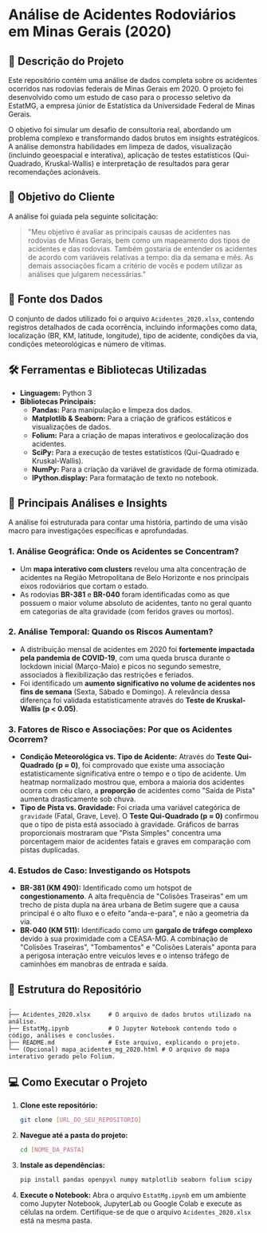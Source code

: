 # Análise de Acidentes Rodoviários em Minas Gerais (2020)

## 📝 Descrição do Projeto

Este repositório contém uma análise de dados completa sobre os acidentes ocorridos nas rodovias federais de Minas Gerais em 2020. O projeto foi desenvolvido como um estudo de caso para o processo seletivo da EstatMG, a empresa júnior de Estatística da Universidade Federal de Minas Gerais.

O objetivo foi simular um desafio de consultoria real, abordando um problema complexo e transformando dados brutos em insights estratégicos. A análise demonstra habilidades em limpeza de dados, visualização (incluindo geoespacial e interativa), aplicação de testes estatísticos (Qui-Quadrado, Kruskal-Wallis) e interpretação de resultados para gerar recomendações acionáveis.

## 🎯 Objetivo do Cliente

A análise foi guiada pela seguinte solicitação:
> "Meu objetivo é avaliar as principais causas de acidentes nas rodovias de Minas Gerais, bem como um mapeamento dos tipos de acidentes e das rodovias. Também gostaria de entender os acidentes de acordo com variáveis relativas a tempo: dia da semana e mês. As demais associações ficam a critério de vocês e podem utilizar as análises que julgarem necessárias."

## 💾 Fonte dos Dados

O conjunto de dados utilizado foi o arquivo `Acidentes_2020.xlsx`, contendo registros detalhados de cada ocorrência, incluindo informações como data, localização (BR, KM, latitude, longitude), tipo de acidente, condições da via, condições meteorológicas e número de vítimas.

## 🛠️ Ferramentas e Bibliotecas Utilizadas

* **Linguagem:** Python 3
* **Bibliotecas Principais:**
    * **Pandas:** Para manipulação e limpeza dos dados.
    * **Matplotlib & Seaborn:** Para a criação de gráficos estáticos e visualizações de dados.
    * **Folium:** Para a criação de mapas interativos e geolocalização dos acidentes.
    * **SciPy:** Para a execução de testes estatísticos (Qui-Quadrado e Kruskal-Wallis).
    * **NumPy:** Para a criação da variável de gravidade de forma otimizada.
    * **IPython.display:** Para formatação de texto no notebook.

## 🚀 Principais Análises e Insights

A análise foi estruturada para contar uma história, partindo de uma visão macro para investigações específicas e aprofundadas.

### 1. Análise Geográfica: Onde os Acidentes se Concentram?
* Um **mapa interativo com clusters** revelou uma alta concentração de acidentes na Região Metropolitana de Belo Horizonte e nos principais eixos rodoviários que cortam o estado.
* As rodovias **BR-381** e **BR-040** foram identificadas como as que possuem o maior volume absoluto de acidentes, tanto no geral quanto em categorias de alta gravidade (com feridos graves ou mortos).

### 2. Análise Temporal: Quando os Riscos Aumentam?
* A distribuição mensal de acidentes em 2020 foi **fortemente impactada pela pandemia de COVID-19**, com uma queda brusca durante o lockdown inicial (Março-Maio) e picos no segundo semestre, associados à flexibilização das restrições e feriados.
* Foi identificado um **aumento significativo no volume de acidentes nos fins de semana** (Sexta, Sábado e Domingo). A relevância dessa diferença foi validada estatisticamente através do **Teste de Kruskal-Wallis (p < 0.05)**.

### 3. Fatores de Risco e Associações: Por que os Acidentes Ocorrem?
* **Condição Meteorológica vs. Tipo de Acidente:** Através do **Teste Qui-Quadrado (p ≈ 0)**, foi comprovado que existe uma associação estatisticamente significativa entre o tempo e o tipo de acidente. Um heatmap normalizado mostrou que, embora a maioria dos acidentes ocorra com céu claro, a **proporção** de acidentes como "Saída de Pista" aumenta drasticamente sob chuva.
* **Tipo de Pista vs. Gravidade:** Foi criada uma variável categórica de `gravidade` (Fatal, Grave, Leve). O **Teste Qui-Quadrado (p ≈ 0)** confirmou que o tipo de pista está associado à gravidade. Gráficos de barras proporcionais mostraram que "Pista Simples" concentra uma porcentagem maior de acidentes fatais e graves em comparação com pistas duplicadas.

### 4. Estudos de Caso: Investigando os Hotspots
* **BR-381 (KM 490):** Identificado como um hotspot de **congestionamento**. A alta frequência de "Colisões Traseiras" em um trecho de pista dupla na área urbana de Betim sugere que a causa principal é o alto fluxo e o efeito "anda-e-para", e não a geometria da via.
* **BR-040 (KM 511):** Identificado como um **gargalo de tráfego complexo** devido à sua proximidade com a CEASA-MG. A combinação de "Colisões Traseiras", "Tombamentos" e "Colisões Laterais" aponta para a perigosa interação entre veículos leves e o intenso tráfego de caminhões em manobras de entrada e saída.

## 📂 Estrutura do Repositório
```
.
├── Acidentes_2020.xlsx     # O arquivo de dados brutos utilizado na análise.
├── EstatMg.ipynb           # O Jupyter Notebook contendo todo o código, análises e conclusões.
├── README.md               # Este arquivo, explicando o projeto.
└── (Opcional) mapa_acidentes_mg_2020.html # O arquivo do mapa interativo gerado pelo Folium.
```

## 💻 Como Executar o Projeto

1.  **Clone este repositório:**
    ```bash
    git clone [URL_DO_SEU_REPOSITORIO]
    ```
2.  **Navegue até a pasta do projeto:**
    ```bash
    cd [NOME_DA_PASTA]
    ```
3.  **Instale as dependências:**
    ```bash
    pip install pandas openpyxl numpy matplotlib seaborn folium scipy
    ```
4.  **Execute o Notebook:**
    Abra o arquivo `EstatMg.ipynb` em um ambiente como Jupyter Notebook, JupyterLab ou Google Colab e execute as células na ordem. Certifique-se de que o arquivo `Acidentes_2020.xlsx` está na mesma pasta.
